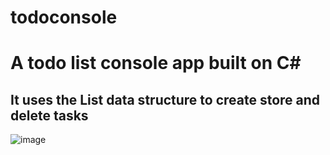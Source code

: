 # todoconsole
<h1>A todo list console app built on C#</h1>
<h2>It uses the  List data structure to create store and delete tasks</h2>

![image](https://github.com/ibrahim11dev/todoconsole/assets/151431756/0a3bc63c-a38e-46af-a73c-393821f84699)
